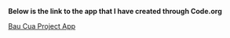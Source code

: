 
**Below is the link to the app that I have created through Code.org**


[Bau Cua Project App](https://studio.code.org/projects/applab/_neuBeMeGXrcxfobRC6lBshy5JEt4oTcbkf-iZxPJCg)
